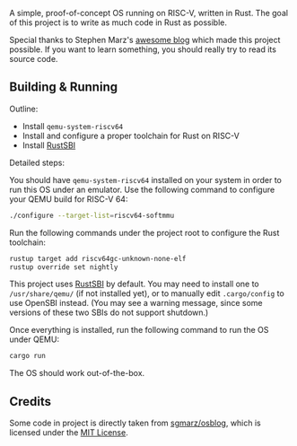 A simple, proof-of-concept OS running on RISC-V, written in Rust. The goal of this project is to write as much code in Rust as possible.

Special thanks to Stephen Marz's [awesome blog](https://osblog.stephenmarz.com/) which made this project possible. If you want to learn something, you should really try to read its source code.

## Building &amp; Running

Outline:

- Install `qemu-system-riscv64`
- Install and configure a proper toolchain for Rust on RISC-V
- Install [RustSBI](https://github.com/luojia65/rustsbi)

Detailed steps:

You should have `qemu-system-riscv64` installed on your system in order to run this OS under an emulator. Use the following command to configure your QEMU build for RISC-V 64:

```bash
./configure --target-list=riscv64-softmmu
```

Run the following commands under the project root to configure the Rust toolchain:

```bash
rustup target add riscv64gc-unknown-none-elf
rustup override set nightly
```

This project uses [RustSBI](https://github.com/luojia65/rustsbi) by default. You may need to install one to `/usr/share/qemu/` (if not installed yet), or to manually edit `.cargo/config` to use OpenSBI instead. (You may see a warning message, since some versions of these two SBIs do not support shutdown.)

Once everything is installed, run the following command to run the OS under QEMU:

```bash
cargo run
```

The OS should work out-of-the-box.

## Credits

Some code in project is directly taken from [sgmarz/osblog](https://github.com/sgmarz/osblog), which is licensed under the [MIT License](https://github.com/sgmarz/osblog/blob/master/LICENSE).

